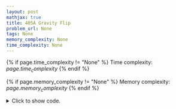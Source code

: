 ```yaml
---
layout: post
mathjax: true
title: 405A Gravity Flip
problem_url: None
tags: None
memory_complexity: None
time_complexity: None
---
```




{% if page.time_complexity != "None" %}
Time complexity: ${{ page.time_complexity }}$
{% endif %}

{% if page.memory_complexity != "None" %}
Memory complexity: ${{ page.memory_complexity }}$
{% endif %}

<details>
<summary>
<p style="display:inline">Click to show code.</p>
</summary>
```cpp
{% raw %}
using namespace std;
using vi = vector<int>;
int main(void)
{
    int n;
    vi v;
    cin >> n;
    v.resize(n);
    for (auto &x : v)
        cin >> x;
    sort(v.begin(), v.end());
    for (auto x : v)
        cout << x << " ";
    return 0;
}

{% endraw %}
```
</details>

